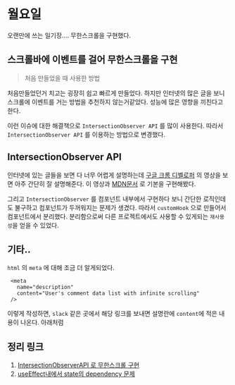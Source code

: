 # 월요일

오랜만에 쓰는 일기장.... 무한스크롤을 구현했다.

## 스크롤바에 이벤트를 걸어 무한스크롤을 구현

> 처음 만들었을 때 사용한 방법

처음만들었던거 치고는 굉장히 쉽고 빠르게 만들었다. 하지만 인터넷의 많은 글을 보니 스크롤에 이벤트를 거는 방법을 추천하지 않는거같았다. 성능에 많은 영향을 끼친다고 한다.

이런 이슈에 대한 해결책으로 `IntersectionObserver API` 를 많이 사용한다. 따라서 `IntersectionObserver API` 를 이용하는 방법으로 변경했다.

## IntersectionObserver API

인터넷에 있는 글들을 보면 다 너무 어렵게 설명하는데 [구글 크롬 디벨로퍼](https://www.youtube.com/watch?v=kW_atFXMG98&ab_channel=GoogleChromeDevelopers) 의 영상을 보면 아주 간단히 잘 설명해준다. 이 영상과 [MDN문서](https://developer.mozilla.org/ko/docs/Web/API/Intersection_Observer_API#intersection_observer_%EC%83%9D%EC%84%B1%ED%95%98%EA%B8%B0) 로 기본을 구현해봤다.

그리고 `IntersectionObserver` 를 컴포넌트 내부에서 구현하다 보니 간단한 로직인데도 불구하고 컴포넌트가 두꺼워지는 문제가 생겼다. 따라서 `customHook` 으로 만들어서 컴포넌트에서 분리했다. 분리함으로써 다른 프로젝트에서도 사용할 수 있게되는 `재사용성`을 얻을 수 있었다.

## 기타..

`html` 의 `meta` 에 대해 조금 더 알게되었다.

```markup
 <meta
   name="description"
   content="User's comment data list with infinite scrolling"
 />
```

이렇게 작성하면, `slack` 같은 곳에서 해당 링크를 보내면 설명란에 `content`에 적은 내용이 나온다. 아래처럼

## 정리 링크

1. [IntersectionObserverAPI 로 무한스크롤 구현](https://simian114.gitbook.io/blog/undefined/react/intersectionobserverapi)
2. [useEffect내에서 state의 dependency 문제](https://simian114.gitbook.io/blog/undefined/react/useeffect-state-dependency)

